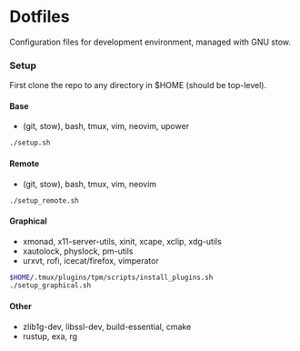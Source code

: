 # Dotfiles

Configuration files for development environment, managed with GNU stow.

### Setup
First clone the repo to any directory in $HOME (should be top-level).

#### Base
* (git, stow), bash, tmux, vim, neovim, upower

``` bash
./setup.sh
```

#### Remote
* (git, stow), bash, tmux, vim, neovim

``` bash
./setup_remote.sh
```

#### Graphical
* xmonad, x11-server-utils, xinit, xcape, xclip, xdg-utils
* xautolock, physlock, pm-utils
* urxvt, rofi, icecat/firefox, vimperator

``` bash
$HOME/.tmux/plugins/tpm/scripts/install_plugins.sh
./setup_graphical.sh
```

#### Other
* zlib1g-dev, libssl-dev, build-essential, cmake
* rustup, exa, rg
